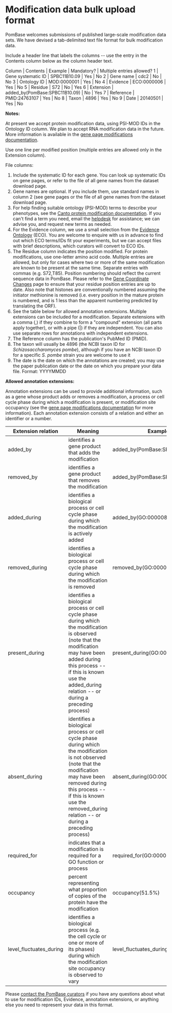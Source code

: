 # Modification data bulk upload format

PomBase welcomes submissions of published large-scale modification
data sets. We have devised a tab-delimited text file format for bulk
modification data.

Include a header line that labels the columns -- use the entry in the
Contents column below as the column header text.

Column | Contents | Example | Mandatory? | Multiple entries allowed?
1 | Gene systematic ID | SPBC11B10.09 | Yes | No
2 | Gene name | cdc2 | No | No
3 | Ontology ID | MOD:0000001 | Yes | No
4 | Evidence | ECO:0000006 | Yes | No
5 | Residue | S72 | No | Yes
6 | Extension | added_by(PomBase:SPBC11B10.09) | No | Yes
7 | Reference | PMID:24763107 | Yes | No
8 | Taxon | 4896 | Yes | No
9 | Date | 20140501 | Yes | No

**Notes:**

At present we accept protein modification data, using PSI-MOD IDs in
the Ontology ID column. We plan to accept RNA modification data in the
future. More information is available in the [gene page modifications
documentation](documentation/gene-page-modifications).

Use one line per modified position (multiple entries are allowed only
in the Extension column).

File columns:

1.  Include the systematic ID for each gene. You can look up
    systematic IDs on gene pages, or refer to the file of all gene
    names from the dataset download page.
2.  Gene names are optional. If you include them, use standard names
    in column 2 (see gene pages or the file of all gene names from the
    dataset download page.
3.  For help finding suitable ontology (PSI-MOD) terms to describe
    your phenotypes, see the [Canto protein modification
    documentation](https://curation.pombase.org/pombe/docs/modification_annotation). If
    you can't find a term you need, email the
    [helpdesk](mailto:helpdesk@pombase.org) for assistance; we can
    advise you, and request new terms as needed.
4.  For the Evidence column, we use a small selection from the
    [Evidence Ontology](http://www.evidenceontology.org/) (ECO). You
    are welcome to enquire with us in advance to find out which ECO
    terms/IDs fit your experiments, but we can accept files with brief
    descriptions, which curators will convert to ECO IDs.
5.  The Residue column indicates the position modified. For protein
    modifications, use one-letter amino acid code. Multiple entries
    are allowed, but only for cases where two or more of the same
    modification are known to be present at the same time. Separate
    entries with commas (e.g. S72,T85). Position numbering should
    reflect the current sequence data in PomBase. Please refer to the
    [Gene Coordinate Changes](status/gene-coordinate-changes) page to
    ensure that your residue position entries are up to date. Also
    note that histones are conventionally numbered assuming the
    initiator methionine is removed (i.e. every position in the mature
    protein is numbered, and is 1 less than the apparent numbering
    predicted by translating the ORF).
6.  See the table below for allowed annotation extensions. Multiple
    extensions can be included for a modification. Separate extensions
    with a comma (,) if they combine to form a "compound" extension
    (all parts apply together), or with a pipe (|) if they are
    independent. You can also use separate rows for annotations with
    independent extensions.
7.  The Reference column has the publication's PubMed ID (PMID).
8.  The taxon will usually be 4896 (the NCBI taxon ID for
    *Schizosaccharomyces pombe*), although if you have an NCBI taxon ID
    for a specific *S. pombe* strain you are welcome to use it
9.  The date is the date on which the annotations are created; you may
    use the paper publication date or the date on which you prepare
    your data file. Format: YYYYMMDD


**Allowed annotation extensions:**

Annotation extensions can be used to provide additional information,
such as a gene whose product adds or removes a modification, a process
or cell cycle phase during which a modification is present, or
modification site occupancy (see the [gene page modifications
documentation](documentation/gene-page-modifications) for more
information). Each annotation extension consists of a relation and
either an identifier or a number.

Extension relation | Meaning | Example
-------------------|---------|--------
added_by | identifies a gene product that adds the modification | added_by(PomBase:SPBC11B10.09)
removed_by | identifies a gene product that removes the modification | added_by(PomBase:SPAC24H6.05)
added_during | identifies a biological process or cell cycle phase during which the modification is actively added | added_by(GO:0000085)
removed_during | identifies a biological process or cell cycle phase during which the modification is removed | removed_by(GO:0000087)
present_during | identifies a biological process or cell cycle phase during which the modification is observed (note that the modification may have been added during this process -- if this is known use the added_during relation -- or during a preceding process) | present_during(GO:0000085)
absent_during | identifies a biological process or cell cycle phase during which the modification is not observed (note that the modification may have been removed during this process -- if this is known use the removed_during relation -- or during a preceding process) | absent_during(GO:0000087)
required_for | indicates that a modification is required for a GO function or process | required_for(GO:0000086)
occupancy | percent representing what proportion of copies of the protein have the modification | occupancy(51.5%)
level_fluctuates_during | identifies a biological process (e.g. the cell cycle or one or more of its phases) during which the modification site occupancy is observed to vary | level_fluctuates_during(GO:0000278)

Please [contact the PomBase curators](mailto:helpdesk@pombase.org) if
you have any questions about what to use for modification IDs,
Evidence, annotation extensions, or anything else you need to
represent your data in this format.
